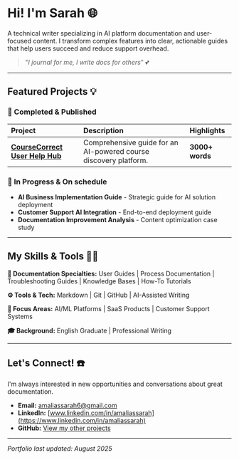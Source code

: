 # Hi! I'm Sarah 🌐

A technical writer specializing in AI platform documentation and user-focused content. I transform complex features into clear, actionable guides that help users succeed and reduce support overhead.

> "_I journal for me, I write docs for others_" 💕

---

## Featured Projects 💡

### 🚀 Completed & Published
| Project | Description | Highlights |
| :--- | :--- | :--- |
| [**CourseCorrect User Help Hub**](coursecorrect-guide/README.md) | Comprehensive guide for an AI-powered course discovery platform. | **3000+ words** | **19k+ characters** | **Structured for clarity** | **Full troubleshooting section** |

### 🔧 In Progress & On schedule
*   **AI Business Implementation Guide** - Strategic guide for AI solution deployment
*   **Customer Support AI Integration** - End-to-end deployment guide
*   **Documentation Improvement Analysis** - Content optimization case study

---

## My Skills & Tools 🔧🔌

**📝 Documentation Specialties:** User Guides | Process Documentation | Troubleshooting Guides | Knowledge Bases | How-To Tutorials

**⚙️ Tools & Tech:** Markdown | Git | GitHub | AI-Assisted Writing

**🎯 Focus Areas:** AI/ML Platforms | SaaS Products | Customer Support Systems

**🎓 Background:** English Graduate | Professional Writing

---

## Let's Connect! ☎️

I'm always interested in new opportunities and conversations about great documentation.

*   **Email:** amaliassarah6@gmail.com
*   **LinkedIn:** [www.linkedin.com/in/amaliassarah](https://www.linkedin.com/in/amaliassarah)
*   **GitHub:** [View my other projects](https://github.com/your-username)

---
*Portfolio last updated: August 2025*
